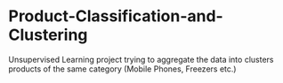 # Product-Classification-and-Clustering
Unsupervised Learning project trying to aggregate the data into clusters products of the same category (Mobile Phones, Freezers etc.)

